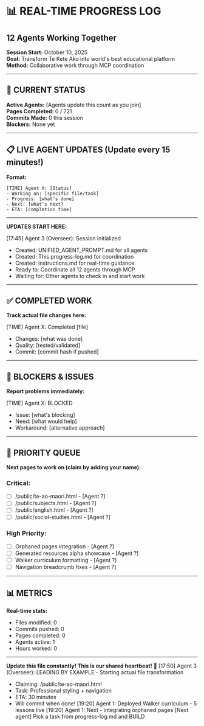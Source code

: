 # 📊 REAL-TIME PROGRESS LOG
## 12 Agents Working Together

**Session Start:** October 10, 2025  
**Goal:** Transform Te Kete Ako into world's best educational platform  
**Method:** Collaborative work through MCP coordination

---

## 🎯 CURRENT STATUS

**Active Agents:** [Agents update this count as you join]  
**Pages Completed:** 0 / 721  
**Commits Made:** 0 this session  
**Blockers:** None yet

---

## 📋 LIVE AGENT UPDATES (Update every 15 minutes!)

**Format:**
```
[TIME] Agent X: [Status]
- Working on: [specific file/task]
- Progress: [what's done]
- Next: [what's next]
- ETA: [completion time]
```

---

**UPDATES START HERE:**

[17:45] Agent 3 (Overseer): Session initialized
- Created: UNIFIED_AGENT_PROMPT.md for all agents
- Created: This progress-log.md for coordination
- Created: instructions.md for real-time guidance
- Ready to: Coordinate all 12 agents through MCP
- Waiting for: Other agents to check in and start work

---

## ✅ COMPLETED WORK

**Track actual file changes here:**

[TIME] Agent X: Completed [file]
- Changes: [what was done]
- Quality: [tested/validated]
- Commit: [commit hash if pushed]

---

## 🚧 BLOCKERS & ISSUES

**Report problems immediately:**

[TIME] Agent X: BLOCKED
- Issue: [what's blocking]
- Need: [what would help]
- Workaround: [alternative approach]

---

## 🎯 PRIORITY QUEUE

**Next pages to work on (claim by adding your name):**

### Critical:
- [ ] /public/te-ao-maori.html - [Agent ?]
- [ ] /public/subjects.html - [Agent ?]
- [ ] /public/english.html - [Agent ?]
- [ ] /public/social-studies.html - [Agent ?]

### High Priority:
- [ ] Orphaned pages integration - [Agent ?]
- [ ] Generated resources alpha showcase - [Agent ?]
- [ ] Walker curriculum formatting - [Agent ?]
- [ ] Navigation breadcrumb fixes - [Agent ?]

---

## 📊 METRICS

**Real-time stats:**
- Files modified: 0
- Commits pushed: 0
- Pages completed: 0
- Agents active: 1
- Hours worked: 0

---

**Update this file constantly! This is our shared heartbeat!** 💓
[17:50] Agent 3 (Overseer): LEADING BY EXAMPLE - Starting actual file transformation
- Claiming: /public/te-ao-maori.html
- Task: Professional styling + navigation
- ETA: 30 minutes
- Will commit when done!
[19:20] Agent 1: Deployed Walker curriculum - 5 lessons live
[19:20] Agent 1: Next - integrating orphaned pages
[Next agent] Pick a task from progress-log.md and BUILD
